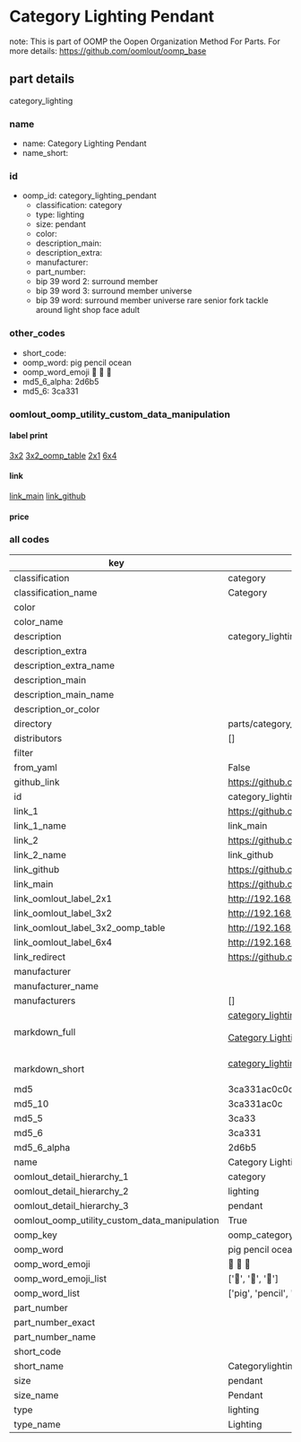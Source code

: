 # Category Lighting Pendant  

note: This is part of OOMP the Oopen Organization Method For Parts. For more details: https://github.com/oomlout/oomp_base

##  part details
  



category_lighting



### name
* name: Category Lighting Pendant
* name_short: 
### id
* oomp_id: category_lighting_pendant
  * classification: category
  * type: lighting
  * size: pendant
  * color: 
  * description_main: 
  * description_extra: 
  * manufacturer: 
  * part_number: 
  * bip 39 word 2: surround member
  * bip 39 word 3: surround member universe
  * bip 39 word: surround member universe rare senior fork tackle around light shop face adult

### other_codes
* short_code: 
* oomp_word: pig pencil ocean
* oomp_word_emoji :pig: :pencil: :ocean:
* md5_6_alpha: 2d6b5
* md5_6: 3ca331






### oomlout_oomp_utility_custom_data_manipulation
#### label print
[3x2](http://192.168.1.245:1112/?label=oomp%202d6b5)
[3x2_oomp_table](http://192.168.1.108:1112/?label=oomp%202d6b5)
[2x1](http://192.168.1.242:1112/?label=oomp%202d6b5)
[6x4](http://192.168.1.55:1112/?label=oomp%202d6b5)    

#### link

[link_main](https://github.com/oomlout/oomlout_oomp_version_1_messy/tree/main/parts/category_lighting_pendant) [link_github](https://github.com/oomlout/oomlout_oomp_version_1_messy/tree/main/parts/category_lighting_pendant)                             

#### price







### all codes 
| key | value |  
| --- | --- |  
| classification | category |  
| classification_name | Category |  
| color |  |  
| color_name |  |  
| description | category_lighting |  
| description_extra |  |  
| description_extra_name |  |  
| description_main |  |  
| description_main_name |  |  
| description_or_color |   |  
| directory | parts/category_lighting_pendant |  
| distributors | [] |  
| filter |  |  
| from_yaml | False |  
| github_link | https://github.com/oomlout/oomlout_oomp_part_src/tree/main/parts/category_lighting_pendant |  
| id | category_lighting_pendant |  
| link_1 | https://github.com/oomlout/oomlout_oomp_version_1_messy/tree/main/parts/category_lighting_pendant |  
| link_1_name | link_main |  
| link_2 | https://github.com/oomlout/oomlout_oomp_version_1_messy/tree/main/parts/category_lighting_pendant |  
| link_2_name | link_github |  
| link_github | https://github.com/oomlout/oomlout_oomp_version_1_messy/tree/main/parts/category_lighting_pendant |  
| link_main | https://github.com/oomlout/oomlout_oomp_version_1_messy/tree/main/parts/category_lighting_pendant |  
| link_oomlout_label_2x1 | http://192.168.1.242:1112/?label=oomp%202d6b5 |  
| link_oomlout_label_3x2 | http://192.168.1.245:1112/?label=oomp%202d6b5 |  
| link_oomlout_label_3x2_oomp_table | http://192.168.1.108:1112/?label=oomp%202d6b5 |  
| link_oomlout_label_6x4 | http://192.168.1.55:1112/?label=oomp%202d6b5 |  
| link_redirect | https://github.com/oomlout/oomlout_oomp_version_1_messy/tree/main/parts/category_lighting_pendant |  
| manufacturer |  |  
| manufacturer_name |  |  
| manufacturers | [] |  
| markdown_full | [category_lighting_pendant](none)<br>[](none)<br>[Category Lighting Pendant](none)<br><br> |  
| markdown_short | [category_lighting_pendant](none)<br><br> |  
| md5 | 3ca331ac0c0c3ba16de1db21dba2b6d4 |  
| md5_10 | 3ca331ac0c |  
| md5_5 | 3ca33 |  
| md5_6 | 3ca331 |  
| md5_6_alpha | 2d6b5 |  
| name | Category Lighting Pendant |  
| oomlout_detail_hierarchy_1 | category |  
| oomlout_detail_hierarchy_2 | lighting |  
| oomlout_detail_hierarchy_3 | pendant |  
| oomlout_oomp_utility_custom_data_manipulation | True |  
| oomp_key | oomp_category_lighting_pendant |  
| oomp_word | pig pencil ocean |  
| oomp_word_emoji | :pig: :pencil: :ocean: |  
| oomp_word_emoji_list | [':pig:', ':pencil:', ':ocean:'] |  
| oomp_word_list | ['pig', 'pencil', 'ocean'] |  
| part_number |  |  
| part_number_exact |  |  
| part_number_name |  |  
| short_code |  |  
| short_name | Categorylighting |  
| size | pendant |  
| size_name | Pendant |  
| type | lighting |  
| type_name | Lighting |  
